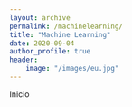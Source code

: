 ```yaml
---
layout: archive
permalink: /machinelearning/
title: "Machine Learning"
date: 2020-09-04
author_profile: true
header: 
    image: "/images/eu.jpg" 
---
```



Inicio